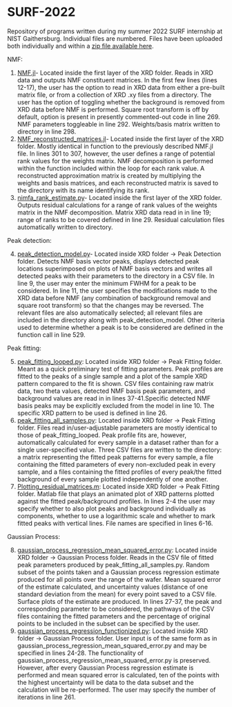 # SURF-2022
Repository of programs written during my summer 2022 SURF internship at NIST Gaithersburg.
Individual files are numbered. Files have been uploaded both individually and within a [zip file available here](https://drive.google.com/file/d/1-bseR4zTYHT2zh2KbWSopdii4zhiohde/view?usp=sharing). 

NMF:
1. [NMF.jl](https://github.com/marichard123/SURF-2022/blob/main/NMF.jl)- Located inside the first layer of the XRD folder. Reads in XRD data and outputs NMF constituent matrices. In the first few lines (lines 12-17), the user has the option to read in XRD data from either a pre-built matrix file, or from a collection of XRD .xy files from a directory. The user has the option of toggling whether the background is removed from XRD data before NMF is performed. Square root transform is off by default, option is present in presently commented-out code in line 269. NMF parameters toggleable in line 292. Weights/basis matrix written to directory in line 298.
2. [NMF_reconstructed_matrices.jl](https://github.com/marichard123/SURF-2022/blob/main/NMF_reconstructed_matrices.jl)- Located inside the first layer of the XRD folder. Mostly identical in function to the previously described NMF.jl file. In lines 301 to 307, however, the user defines a range of potential rank values for the weights matrix. NMF decomposition is performed within the function included within the loop for each rank value. A reconstructed approximation matrix is created by multiplying the weights and basis matrices, and each reconstructed matrix is saved to the directory with its name identifying its rank.
3. [nimfa_rank_estimate.py](https://github.com/marichard123/SURF-2022/blob/main/nimfa_rank_estimate.py)- Located inside the first layer of the XRD folder. Outputs residual calculations for a range of rank values of the weights matrix in the NMF decomposition. Matrix XRD data read in in line 19; range of ranks to be covered defined in line 29. Residual calculation files automatically written to directory.

Peak detection:

4. [peak_detection_model.py](https://github.com/marichard123/SURF-2022/blob/main/peak_detection_model.py)- Located inside XRD folder -> Peak Detection folder. Detects NMF basis vector peaks, displays detected peak locations superimposed on plots of NMF basis vectors and writes all detected peaks with their parameters to the directory in a CSV file. In line 9, the user may enter the minimum FWHM for a peak to be considered. In line 11, the user specifies the modifications made to the XRD data before NMF (any combination of background removal and square root transform) so that the changes may be reversed. The relevant files are also automatically selected; all relevant files are included in the directory along with peak_detection_model. Other criteria used to determine whether a peak is to be considered are defined in the function call in line 529.

Peak fitting:

5. [peak_fitting_looped.py](https://github.com/marichard123/SURF-2022/blob/main/peak_fitting_looped.py): Located inside XRD folder -> Peak Fitting folder. Meant as a quick preliminary test of fitting parameters. Peak profiles are fitted to the peaks of a single sample and a plot of the sample XRD pattern compared to the fit is shown. CSV files containing raw matrix data, two theta values, detected NMF basis peak parameters, and background values are read in in lines 37-41.Specific detected NMF basis peaks may be explicitly excluded from the model in line 10. The specific XRD pattern to be used is defined in line 26.
6. [peak_fitting_all_samples.py](https://github.com/marichard123/SURF-2022/blob/main/peak_fitting_all_samples.py): Located inside XRD folder -> Peak Fitting folder. Files read in/user-adjustable parameters are mostly identical to those of peak_fitting_looped. Peak profile fits are, however, automatically calculated for every sample in a dataset rather than for a single user-specified value. Three CSV files are written to the directory: a matrix representing the fitted peak patterns for every sample, a file containing the fitted parameters of every non-excluded peak in every sample, and a files containing the fitted profiles of every peak/the fitted background of every sample plotted independently of one another.
7. [Plotting_residual_matrices.m](https://github.com/marichard123/SURF-2022/blob/main/plotting_residual_matrices.m): Located inside XRD folder -> Peak Fitting folder. Matlab file that plays an animated plot of XRD patterns plotted against the fitted peak/background profiles. In lines 2-4 the user may specify whether to also plot peaks and background individually as components, whether to use a logarithmic scale and whether to mark fitted peaks with vertical lines. File names are specified in lines 6-16.

Gaussian Process:

8. [gaussian_process_regression_mean_squared_error.py](https://github.com/marichard123/SURF-2022/blob/main/gaussian_process_regression_mean_squared_error.py): Located inside XRD folder -> Gaussian Process folder. Reads in the CSV file of fitted peak parameters produced by peak_fitting_all_samples.py. Random subset of the points taken and a Gaussian process regression estimate produced for all points over the range of the wafer. Mean squared error of the estimate calculated, and uncertainty values (distance of one standard deviation from the mean) for every point saved to a CSV file. Surface plots of the estimate are produced. In lines 27-37, the peak and corresponding parameter to be considered, the pathways of the CSV files containing the fitted parameters and the percentage of original points to be included in the subset can be specified by the user.
9. [gaussian_process_regression_functionized.py](https://github.com/marichard123/SURF-2022/blob/main/gaussian_process_regression_functionized.py): Located inside XRD folder -> Gaussian Process folder. User input is of the same form as in gaussian_process_regression_mean_squared_error.py and may be specified in lines 24-28. The functionality of gaussian_process_regression_mean_squared_error.py is preserved. However, after every Gaussian Process regression estimate is performed and mean squared error is calculated, ten of the points with the highest uncertainty will be data to the data subset and the calculation will be re-performed. The user may specify the number of iterations in line 261.
